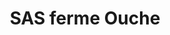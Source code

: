 ---
title: "SAS ferme Ouche"
url: /plateau-des-petites-roches/sas-ferme-ouche/
shop: boulangerie
---